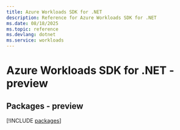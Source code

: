 ```yaml
---
title: Azure Workloads SDK for .NET
description: Reference for Azure Workloads SDK for .NET
ms.date: 08/18/2025
ms.topic: reference
ms.devlang: dotnet
ms.service: workloads
---
```

# Azure Workloads SDK for .NET - preview
## Packages - preview
[!INCLUDE [packages](workloads-index.md)]